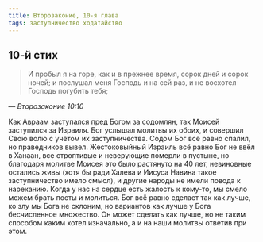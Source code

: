 ```yaml
---
title: Второзаконие, 10-я глава
tags: заступничество ходатайство
---
```


## 10-й cтих

> И пробыл я на горе, как и в прежнее время, сорок дней и сорок ночей; и послушал меня Господь и на сей раз, и не восхотел Господь погубить тебя;

— <cite>Второзаконие&nbsp;10:10</cite>

Как Авраам заступался пред Богом за содомлян, так Моисей заступился за Израиля. Бог услышал молитвы их обоих, и совершил Свою волю с учётом их
заступничества. Содом Бог всё равно спалил, но праведников вывел. Жестоковыйный Израиль всё равно Бог не ввёл в Ханаан, все строптивые и неверующие
померли в пустыне, но благодаря молитве Моисея это было растянуто на 40 лет, невиновные остались живы (хотя бы ради Халева и Иисуса Навина такое
заступничество имело смысл), и другие народы не имели повода к нареканию. Когда у нас на сердце есть жалость к кому-то, мы смело можем брать посты и
молиться. Бог всё равно сделает так как лучше, ко злу мы Бога не склоним, но вариантов как лучше у Бога бесчисленное множество. Он может сделать как
лучше, но не таким способом каким хотел изначально, а и на наши молитвы ответив при этом.
